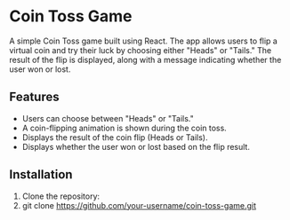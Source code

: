 # Coin Toss Game

A simple Coin Toss game built using React. The app allows users to flip a virtual coin and try their luck by choosing either "Heads" or "Tails." The result of the flip is displayed, along with a message indicating whether the user won or lost.

## Features

- Users can choose between "Heads" or "Tails."
- A coin-flipping animation is shown during the coin toss.
- Displays the result of the coin flip (Heads or Tails).
- Displays whether the user won or lost based on the flip result.

## Installation

1. Clone the repository:
2. git clone https://github.com/your-username/coin-toss-game.git
